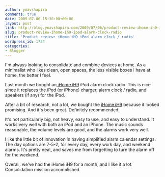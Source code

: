 ```yaml
---
author: yoavshapira
comments: true
date: 2009-07-06 15:30:00+00:00
layout: post
link: http://blog.yoavshapira.com/2009/07/06/product-review-ihome-ih9-ipod-alarm-clock-radio/
slug: product-review-ihome-ih9-ipod-alarm-clock-radio
title: 'Product review: iHome iH9 iPod alarm clock / radio'
wordpress_id: 1734
categories:
- Blogger
---
```


I'm always looking to consolidate and combine devices at home.  As a minimalist who likes clean, open spaces, the less visible boxes I have at home, the better I feel.  
  
Last month we bought an[ iHome iH9](http://www.ihomeaudio.com/iH9) iPod alarm clock radio.  This is nice since it replaces the iPod (or iPhone) charger, alarm clock / radio, and speakers (if any) for the iPod.  
  
After a bit of research, not a lot, we bought the [iHome iH9](http://www.ihomeaudio.com/iH9) because it looked promising.  And it's been great.  Definitely recommended.  
  
It's not particularly big, not heavy, easy to use, and easy to understand.  It works very well with both an iPod and an iPhone.  The music sounds reasonable, the volume levels are good, and the alarms work very well.  
  
I like the little bit of innovation in having simplified alarm calendar settings.  The day options are 7-5-2, for every day, every work day, and weekend alarms.  It's pretty neat, and saves me from forgetting to turn the alarm off for the weekend.  
  
Overall, we've had the iHome iH9 for a month, and I like it a lot.  Consolidation mission accomplished.
